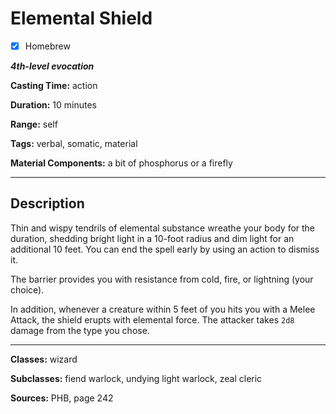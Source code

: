 # Elemental Shield

- [x] Homebrew

***4th-level evocation***

**Casting Time:** action

**Duration:** 10 minutes

**Range:** self

**Tags:** verbal, somatic, material

**Material Components:** a bit of phosphorus or a firefly

---

## Description
Thin and wispy tendrils of elemental substance wreathe your body for the duration, shedding bright light in a 10-foot radius and dim light for an additional 10 feet.
You can end the spell early by using an action to dismiss it.

The barrier provides you with resistance from cold, fire, or lightning (your choice).

In addition, whenever a creature within 5 feet of you hits you with a Melee Attack, the shield erupts with elemental force.
The attacker takes `2d8` damage from the type you chose.

---

**Classes:** wizard

**Subclasses:** fiend warlock, undying light warlock, zeal cleric

**Sources:** PHB, page 242
